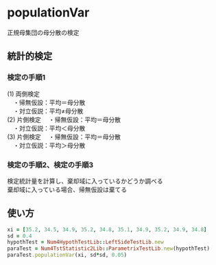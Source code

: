 populationVar
=============
正規母集団の母分散の検定

## 統計的検定
### 検定の手順1

(1) 両側検定  
　・帰無仮設：平均＝母分散  
　・対立仮説：平均≠母分散  
(2) 片側検定
　・帰無仮設：平均＝母分散  
　・対立仮説：平均＜母分散  
(3) 片側検定
　・帰無仮設：平均＝母分散  
　・対立仮説：平均＞母分散  

### 検定の手順2、検定の手順3

検定統計量を計算し、棄却域に入っているかどうか調べる  
棄却域に入っている場合、帰無仮設は棄てる

## 使い方

```ruby
xi = [35.2, 34.5, 34.9, 35.2, 34.8, 35.1, 34.9, 35.2, 34.9, 34.8]
sd = 0.4
hypothTest = Num4HypothTestLib::LeftSideTestLib.new
paraTest = Num4TstStatistic2Lib::ParametrixTestLib.new(hypothTest)
paraTest.populationVar(xi, sd*sd, 0.05)
```

